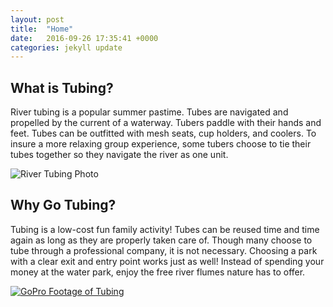 ```yaml
---
layout: post
title:  "Home"
date:   2016-09-26 17:35:41 +0000
categories: jekyll update
---
```

## **What is Tubing?**
River tubing is a popular summer pastime. Tubes are navigated and propelled by the current of a waterway. Tubers paddle with their hands and feet. Tubes can be outfitted with mesh seats, cup holders, and coolers. To insure a more relaxing group experience, some tubers choose to tie their tubes together so they navigate the river as one unit.

![River Tubing Photo](https://res-1.cloudinary.com/zozi/image/upload/s--OCLRGqpq--/t_637_w_opt/v1/z/p/deals/5617/widescreen_photos/70028/new-braunfels-river-tubing-comal-inner-tube-run)

## **Why Go Tubing?**
Tubing is a low-cost fun family activity! Tubes can be reused time and time again as long as they are properly taken care of. Though many choose to tube through a professional company, it is not necessary. Choosing a park with a clear exit and entry point works just as well! Instead of spending your money at the water park, enjoy the free river flumes nature has to offer.



[![GoPro Footage of Tubing](http://img.youtube.com/vi/vEmVPbwCKxs/0.jpg)](http://www.youtube.com/watch?v=vEmVPbwCKxs)
